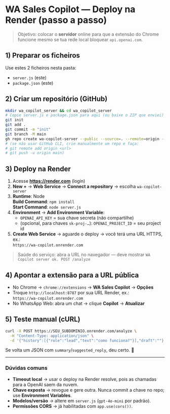 
# WA Sales Copilot — Deploy na Render (passo a passo)

> Objetivo: colocar o **servidor** online para que a extensão do Chrome funcione mesmo se tua rede local bloquear `api.openai.com`.

## 1) Preparar os ficheiros
Use estes 2 ficheiros nesta pasta:
- `server.js` (este)
- `package.json` (este)

## 2) Criar um repositório (GitHub)
```bash
mkdir wa_copilot_server && cd wa_copilot_server
# Copie server.js e package.json para aqui (ou baixe o ZIP que enviei)
git init
git add .
git commit -m "init"
git branch -M main
gh repo create wa-copilot-server --public --source=. --remote=origin --push
# (se não usar GitHub CLI, crie manualmente um repo e faça:
# git remote add origin <url>
# git push -u origin main)
```

## 3) Deploy na Render
1. Acesse **https://render.com** (login)
2. **New +** → **Web Service** → **Connect a repository** → escolha `wa-copilot-server`
3. **Runtime**: Node  
   **Build Command**: `npm install`  
   **Start Command**: `node server.js`
4. **Environment** → **Add Environment Variable**:
   - `OPENAI_API_KEY` = sua chave secreta (não compartilhe)
   - (opcional, para chaves `sk-proj-…`): `OPENAI_PROJECT_ID` = seu project id
5. **Create Web Service** → aguarde o deploy → você terá uma URL HTTPS, ex.:  
   `https://wa-copilot.onrender.com`

> Saúde do serviço: abra a URL no navegador — deve mostrar `WA Copilot server ok. POST /analyze`

## 4) Apontar a extensão para a URL pública
- No Chrome → `chrome://extensions` → **WA Sales Copilot** → **Opções**
- Troque `http://localhost:8787` por sua URL Render, ex.:  
  `https://wa-copilot.onrender.com`
- No WhatsApp Web: abra um chat → clique **Copilot** → **Atualizar**

## 5) Teste manual (cURL)
```bash
curl -X POST https://SEU_SUBDOMINIO.onrender.com/analyze \
  -H "Content-Type: application/json" \
  -d '{"history":[{"role":"lead","text":"como funciona?"}],"draft":""}'
```

Se volta um JSON com `summary`/`suggested_reply`, deu certo. 🎉

---

### Dúvidas comuns
- **Timeout local** → usar o deploy na Render resolve, pois as chamadas para a OpenAI saem da nuvem.
- **Chave exposta** → revogue e gere outra. Nunca commit a chave no repo; use **Environment Variables**.
- **Modelos/versão** → altere em `server.js` (`gpt-4o-mini` por padrão).
- **Permissões CORS** → já habilitadas com `app.use(cors())`.
